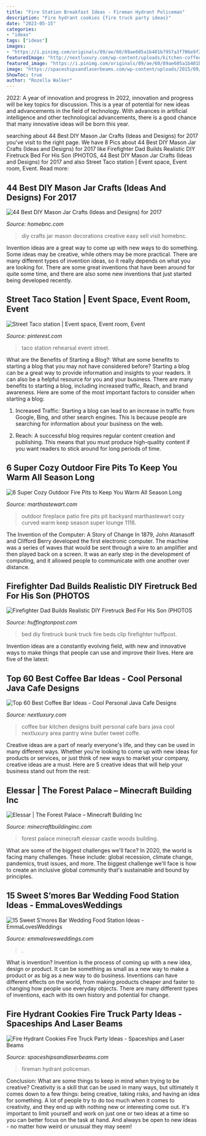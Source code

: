```yaml
---
title: "Fire Station Breakfast Ideas - Fireman Hydrant Policeman"
description: "Fire hydrant cookies {fire truck party ideas}"
date: "2023-05-15"
categories:
- "ideas"
tags: ["ideas"]
images:
- "https://i.pinimg.com/originals/89/ae/60/89ae605a1b401b7957a3f706e9f23338.jpg"
featuredImage: "http://nextluxury.com/wp-content/uploads/kitchen-coffee-bar-ideas.jpg"
featured_image: "https://i.pinimg.com/originals/89/ae/60/89ae605a1b401b7957a3f706e9f23338.jpg"
image: "https://spaceshipsandlaserbeams.com/wp-content/uploads/2015/09/fire-hydrant-cookies-for-fire-truck-party.jpg"
ShowToc: true
author: "Rozella Walker"
---
```



2022: A year of innovation and progress
In 2022, innovation and progress will be key topics for discussion. This is a year of potential for new ideas and advancements in the field of technology. With advances in artificial intelligence and other technological advancements, there is a good chance that many innovative ideas will be born this year.

	

		
searching about 44 Best DIY Mason Jar Crafts (Ideas and Designs) for 2017 you've visit to the right page. We have 8 Pics about 44 Best DIY Mason Jar Crafts (Ideas and Designs) for 2017 like Firefighter Dad Builds Realistic DIY Firetruck Bed For His Son (PHOTOS, 44 Best DIY Mason Jar Crafts (Ideas and Designs) for 2017 and also Street Taco station | Event space, Event room, Event. Read more:
		
    
## 44 Best DIY Mason Jar Crafts (Ideas And Designs) For 2017

<img loading=lazy src="https://cdn.homebnc.com/homeimg/2016/12/diy-mason-jar-crafts-featured-homebnc.jpg" onerror="this.onerror=null;this.src='https://tse4.mm.bing.net/th?id=OIP.CgbvLQmbZ6ZIPxvRaIivCgHaD4&amp;pid=15.1';" alt="44 Best DIY Mason Jar Crafts (Ideas and Designs) for 2017">

_Source: homebnc.com_

>diy crafts jar mason decorations creative easy sell visit homebnc. 

	

Invention ideas are a great way to come up with new ways to do something. Some ideas may be creative, while others may be more practical. There are many different types of invention ideas, so it really depends on what you are looking for. There are some great inventions that have been around for quite some time, and there are also some new inventions that just started being developed recently.

    
## Street Taco Station | Event Space, Event Room, Event

<img loading=lazy src="https://i.pinimg.com/originals/89/ae/60/89ae605a1b401b7957a3f706e9f23338.jpg" onerror="this.onerror=null;this.src='https://tse1.mm.bing.net/th?id=OIP.iOEh61A4gHqQImuJjGM_yQHaJ4&amp;pid=15.1';" alt="Street Taco station | Event space, Event room, Event">

_Source: pinterest.com_

>taco station rehearsal event street. 

	

What are the Benefits of Starting a Blog?: What are some benefits to starting a blog that you may not have considered before?
Starting a blog can be a great way to provide information and insights to your readers. It can also be a helpful resource for you and your business. There are many benefits to starting a blog, including increased traffic, Reach, and brand awareness. Here are some of the most important factors to consider when starting a blog: 
1. Increased Traffic: Starting a blog can lead to an increase in traffic from Google, Bing, and other search engines. This is because people are searching for information about your business on the web. 

2. Reach: A successful blog requires regular content creation and publishing. This means that you must produce high-quality content if you want readers to stick around for long periods of time.

    
## 6 Super Cozy Outdoor Fire Pits To Keep You Warm All Season Long

<img loading=lazy src="https://assets.marthastewart.com/styles/wmax-1500/d22/outdoor-fireplace-1116/outdoor-fireplace-1116.jpg?itok=RtoOGKhQ" onerror="this.onerror=null;this.src='https://tse2.mm.bing.net/th?id=OIP.2uLFWNfmxxtBOuNtsweEhwHaKh&amp;pid=15.1';" alt="6 Super Cozy Outdoor Fire Pits to Keep You Warm All Season Long">

_Source: marthastewart.com_

>outdoor fireplace patio fire pits pit backyard marthastewart cozy curved warm keep season super lounge 1116. 

	

The Invention of the Computer: A Story of Change
In 1879, John Atanasoff and Clifford Berry developed the first electronic computer. The machine was a series of waves that would be sent through a wire to an amplifier and then played back on a screen. It was an early step in the development of computing, and it allowed people to communicate with one another over distance.

    
## Firefighter Dad Builds Realistic DIY Firetruck Bed For His Son (PHOTOS

<img loading=lazy src="http://i.huffpost.com/gen/998485/images/o-DIY-FIRETRUCK-BED-facebook.jpg" onerror="this.onerror=null;this.src='https://tse3.mm.bing.net/th?id=OIP.VmMa0Jjn3e6-QZoK6r-z4QHaE8&amp;pid=15.1';" alt="Firefighter Dad Builds Realistic DIY Firetruck Bed For His Son (PHOTOS">

_Source: huffingtonpost.com_

>bed diy firetruck bunk truck fire beds clip firefighter huffpost. 

	

Invention ideas are a constantly evolving field, with new and innovative ways to make things that people can use and improve their lives. Here are five of the latest:

    
## Top 60 Best Coffee Bar Ideas - Cool Personal Java Cafe Designs

<img loading=lazy src="http://nextluxury.com/wp-content/uploads/kitchen-coffee-bar-ideas.jpg" onerror="this.onerror=null;this.src='https://tse2.mm.bing.net/th?id=OIP.YSBSfn2dsvHdeldhDmkdjwAAAA&amp;pid=15.1';" alt="Top 60 Best Coffee Bar Ideas - Cool Personal Java Cafe Designs">

_Source: nextluxury.com_

>coffee bar kitchen designs built personal cafe bars java cool nextluxury area pantry wine butler tweet coffe. 

	

Creative ideas are a part of nearly everyone's life, and they can be used in many different ways. Whether you're looking to come up with new ideas for products or services, or just think of new ways to market your company, creative ideas are a must. Here are 5 creative ideas that will help your business stand out from the rest: 

    
## Elessar | The Forest Palace – Minecraft Building Inc

<img loading=lazy src="http://minecraftbuildinginc.com/wp-content/uploads/2014/11/Elessar-the-forest-palace-minecraft-building-ideas-castle-woods-trees-10.jpg" onerror="this.onerror=null;this.src='https://tse2.mm.bing.net/th?id=OIP.yQw94Rar7ztTaPgehxSTqQHaD7&amp;pid=15.1';" alt="Elessar | The Forest Palace – Minecraft Building Inc">

_Source: minecraftbuildinginc.com_

>forest palace minecraft elessar castle woods building. 

	

What are some of the biggest challenges we'll face?
In 2020, the world is facing many challenges. These include: global recession, climate change, pandemics, trust issues, and more. The biggest challenge we'll face is how to create an inclusive global community that's sustainable and bound by principles.

    
## 15 Sweet S’mores Bar Wedding Food Station Ideas - EmmaLovesWeddings

<img loading=lazy src="http://emmalovesweddings.com/wp-content/uploads/2017/12/rustic-wedding-S’mores-Bar-food-station-ideas.jpg" onerror="this.onerror=null;this.src='https://tse3.mm.bing.net/th?id=OIP.AVrMEatUPCxMQsncehdkywHaLH&amp;pid=15.1';" alt="15 Sweet S’mores Bar Wedding Food Station Ideas - EmmaLovesWeddings">

_Source: emmalovesweddings.com_

>. 

	

What is invention?
Invention is the process of coming up with a new idea, design or product. It can be something as small as a new way to make a product or as big as a new way to do business. Inventions can have different effects on the world, from making products cheaper and faster to changing how people use everyday objects. There are many different types of inventions, each with its own history and potential for change.

    
## Fire Hydrant Cookies Fire Truck Party Ideas - Spaceships And Laser Beams

<img loading=lazy src="https://spaceshipsandlaserbeams.com/wp-content/uploads/2015/09/fire-hydrant-cookies-for-fire-truck-party.jpg" onerror="this.onerror=null;this.src='https://tse4.mm.bing.net/th?id=OIP.2EZdqzRRit8ugsiyfx_XiAHaGP&amp;pid=15.1';" alt="Fire Hydrant Cookies Fire Truck Party Ideas - Spaceships and Laser Beams">

_Source: spaceshipsandlaserbeams.com_

>fireman hydrant policeman. 

	

Conclusion: What are some things to keep in mind when trying to be creative?
Creativity is a skill that can be used in many ways, but ultimately it comes down to a few things: being creative, taking risks, and having an idea for something. A lot of people try to do too much when it comes to creativity, and they end up with nothing new or interesting come out. It's important to limit yourself and work on just one or two ideas at a time so you can better focus on the task at hand. And always be open to new ideas - no matter how weird or unusual they may seem!

